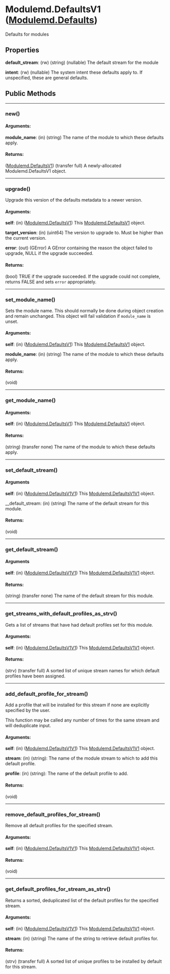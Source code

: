 # Modulemd.DefaultsV1 ([Modulemd.Defaults](Modulemd.Defaults.md))
Defaults for modules

## Properties

__default_stream__: (rw) (string) (nullable) The default stream for the module

__intent__: (rw) (nullable) The system intent these defaults apply to. If unspecified, these are general defaults.


## Public Methods

---
### new()

#### Arguments:
__module_name__: (in) (string) The name of the module to which these defaults apply.

#### Returns:
([Modulemd.DefaultsV1](Modulemd.DefaultsV1.md)) (transfer full) A newly-allocated Modulemd.DefaultsV1 object.

---
### upgrade()
Upgrade this version of the defaults metadata to a newer version.

#### Arguments:
__self__: (in) ([Modulemd.DefaultsV1](Modulemd.DefaultsV1.md)) This [Modulemd.DefaultsV1](Modulemd.DefaultsV1.md) object.

__target_version__: (in) (uint64) The version to upgrade to. Must be higher than the current version.

__error__: (out) (GError) A GError containing the reason the object failed to upgrade, NULL if the upgrade succeeded.


#### Returns:
(bool) TRUE if the upgrade succeeded. If the upgrade could not complete, returns FALSE and sets `error` appropriately.

---
### set_module_name()
Sets the module name. This should normally be done during object creation and remain unchanged. This object will fail validation if `module_name` is unset.

#### Arguments:
__self__: (in) ([Modulemd.DefaultsV1](Modulemd.DefaultsV1.md)) This [Modulemd.DefaultsV1](Modulemd.DefaultsV1.md) object.

__module_name__: (in) (string) The name of the module to which these defaults apply.

#### Returns:
(void)

---
### get_module_name()
#### Arguments:
__self__: (in) ([Modulemd.DefaultsV1](Modulemd.DefaultsV1.md)) This [Modulemd.DefaultsV1](Modulemd.DefaultsV1.md) object.

#### Returns:
(string) (transfer none) The name of the module to which these defaults apply.

---
### set_default_stream()
#### Arguments
__self__: (in) ([Modulemd.DefaultsV1V1](Modulemd.DefaultsV1V1.md)) This [Modulemd.DefaultsV1V1](Modulemd.DefaultsV1V1.md) object.

__default_stream: (in) (string) The name of the default stream for this module.

#### Returns:
(void)

---
### get_default_stream()
#### Arguments
__self__: (in) ([Modulemd.DefaultsV1V1](Modulemd.DefaultsV1V1.md)) This [Modulemd.DefaultsV1V1](Modulemd.DefaultsV1V1.md) object.

#### Returns:
(string) (transfer none) The name of the default stream for this module.

---
### get_streams_with_default_profiles_as_strv()
Gets a list of streams that have had default profiles set for this module.

#### Arguments:
__self__: (in) ([Modulemd.DefaultsV1V1](Modulemd.DefaultsV1V1.md)) This [Modulemd.DefaultsV1V1](Modulemd.DefaultsV1V1.md) object.

#### Returns:
(strv) (transfer full) A sorted list of unique stream names for which default profiles have been assigned.

---
### add_default_profile_for_stream()
Add a profile that will be installed for this stream if none are explicitly specified by the user.

This function may be called any number of times for the same stream and will deduplicate input.

#### Arguments:
__self__: (in) ([Modulemd.DefaultsV1V1](Modulemd.DefaultsV1V1.md)) This [Modulemd.DefaultsV1V1](Modulemd.DefaultsV1V1.md) object.

__stream__: (in) (string): The name of the module stream to which to add this default profile.

__profile__: (in) (string): The name of the default profile to add.

#### Returns:
(void)

---
### remove_default_profiles_for_stream()
Remove all default profiles for the specified stream.

#### Arguments:
__self__: (in) ([Modulemd.DefaultsV1V1](Modulemd.DefaultsV1V1.md)) This [Modulemd.DefaultsV1V1](Modulemd.DefaultsV1V1.md) object.

#### Returns:
(void)

---
### get_default_profiles_for_stream_as_strv()
Returns a sorted, deduplicated list of the default profiles for the specified stream.

#### Arguments:
__self__: (in) ([Modulemd.DefaultsV1V1](Modulemd.DefaultsV1V1.md)) This [Modulemd.DefaultsV1V1](Modulemd.DefaultsV1V1.md) object.

__stream__: (in) (string) The name of the string to retrieve default profiles for.

#### Returns:
(strv) (transfer full) A sorted list of unique profiles to be installed by default for this stream.
